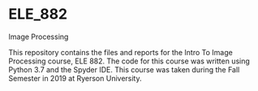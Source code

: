 # ELE_882
Image Processing

This repository contains the files and reports for the Intro To Image Processing course, ELE 882. The code for this course was written using Python 3.7 and the Spyder IDE. This course was taken during the Fall Semester in 2019 at Ryerson University.
